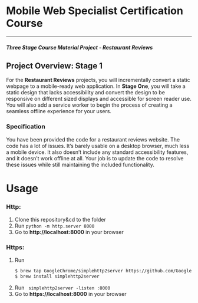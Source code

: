 # Mobile Web Specialist Certification Course
---
#### _Three Stage Course Material Project - Restaurant Reviews_

## Project Overview: Stage 1

For the **Restaurant Reviews** projects, you will incrementally convert a static webpage to a mobile-ready web application. In **Stage One**, you will take a static design that lacks accessibility and convert the design to be responsive on different sized displays and accessible for screen reader use. You will also add a service worker to begin the process of creating a seamless offline experience for your users.

### Specification

You have been provided the code for a restaurant reviews website. The code has a lot of issues. It’s barely usable on a desktop browser, much less a mobile device. It also doesn’t include any standard accessibility features, and it doesn’t work offline at all. Your job is to update the code to resolve these issues while still maintaining the included functionality. 

# Usage
### Http:
1. Clone this repository&cd to the folder
2. Run ```python -m http.server 8000```
3. Go to  **http://localhost:8000** in your browser  

### Https:
1. Run 
    ```bash 
    $ brew tap GoogleChrome/simplehttp2server https://github.com/GoogleChrome/simplehttp2server
    $ brew install simplehttp2server
    ```
2. Run ``` simplehttp2server -listen :8000```
3. Go to  **https://localhost:8000** in your browser  
